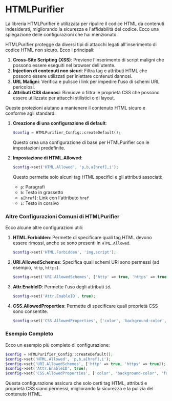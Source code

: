 # HTMLPurifier

La libreria HTMLPurifier è utilizzata per ripulire il codice HTML da contenuti indesiderati, migliorando la sicurezza e l'affidabilità del codice. Ecco una spiegazione delle configurazioni che hai menzionato:

HTMLPurifier protegge da diversi tipi di attacchi legati all'inserimento di codice HTML non sicuro. Ecco i principali:

1. **Cross-Site Scripting (XSS)**: Previene l'inserimento di script maligni che possono essere eseguiti nel browser dell'utente.
2. **Injection di contenuti non sicuri**: Filtra tag e attributi HTML che possono essere utilizzati per iniettare contenuti dannosi.
3. **URL Maligni**: Verifica e pulisce i link per impedire l'uso di schemi URL pericolosi.
4. **Attributi CSS dannosi**: Rimuove o filtra le proprietà CSS che possono essere utilizzate per attacchi stilistici o di layout.

Queste protezioni aiutano a mantenere il contenuto HTML sicuro e conforme agli standard.

1. **Creazione di una configurazione di default**:
   ```php
   $config = HTMLPurifier_Config::createDefault();
   ```
   Questo crea una configurazione di base per HTMLPurifier con le impostazioni predefinite.

2. **Impostazione di HTML.Allowed**:
   ```php
   $config->set('HTML.Allowed', 'p,b,a[href],i');
   ```
   Questo permette solo alcuni tag HTML specifici e gli attributi associati:
   - `p`: Paragrafi
   - `b`: Testo in grassetto
   - `a[href]`: Link con l'attributo `href`
   - `i`: Testo in corsivo

### Altre Configurazioni Comuni di HTMLPurifier

Ecco alcune altre configurazioni utili:

1. **HTML.Forbidden**: Permette di specificare quali tag HTML devono essere rimossi, anche se sono presenti in `HTML.Allowed`.
   ```php
   $config->set('HTML.Forbidden', 'img,script');
   ```

2. **URI.AllowedSchemes**: Specifica quali schemi URI sono permessi (ad esempio, `http`, `https`).
   ```php
   $config->set('URI.AllowedSchemes', ['http' => true, 'https' => true]);
   ```

3. **Attr.EnableID**: Permette l'uso degli attributi `id`.
   ```php
   $config->set('Attr.EnableID', true);
   ```

4. **CSS.AllowedProperties**: Permette di specificare quali proprietà CSS sono consentite.
   ```php
   $config->set('CSS.AllowedProperties', ['color', 'background-color', 'font']);
   ```

### Esempio Completo

Ecco un esempio più completo di configurazione:

```php
$config = HTMLPurifier_Config::createDefault();
$config->set('HTML.Allowed', 'p,b,a[href],i');
$config->set('URI.AllowedSchemes', ['http' => true, 'https' => true]);
$config->set('Attr.EnableID', true);
$config->set('CSS.AllowedProperties', ['color', 'background-color', 'font']);
```

Questa configurazione assicura che solo certi tag HTML, attributi e proprietà CSS siano permessi, migliorando la sicurezza e la pulizia del contenuto HTML.